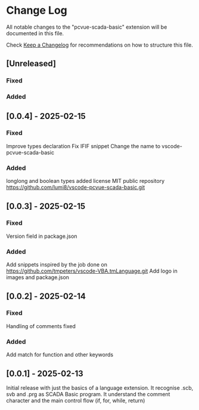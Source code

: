 # Change Log

All notable changes to the "pcvue-scada-basic" extension will be documented in this file.

Check [Keep a Changelog](http://keepachangelog.com/) for recommendations on how to structure this file.

## [Unreleased]
### Fixed

### Added

## [0.0.4] - 2025-02-15
### Fixed
Improve types declaration
Fix IFIF snippet
Change the name to vscode-pcvue-scada-basic

### Added
longlong and boolean types added
license MIT
public repository https://github.com/lumi8/vscode-pcvue-scada-basic.git

## [0.0.3] - 2025-02-15
### Fixed
Version field in package.json

### Added
Add snippets inspired by the job done on https://github.com/tmpeters/vscode-VBA.tmLanguage.git
Add logo in images and package.json

## [0.0.2] - 2025-02-14
### Fixed
Handling of comments fixed

### Added
Add match for function and other keywords

## [0.0.1] - 2025-02-13

Initial release with just the basics of a language extension. It recognise .scb, svb and .prg as SCADA Basic program. It understand the comment character and the main control flow (if, for, while, return)